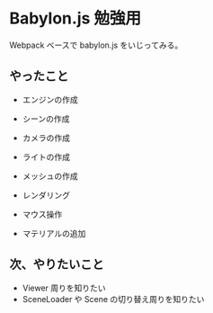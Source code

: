 # Babylon.js 勉強用

Webpack ベースで babylon.js をいじってみる。

## やったこと

- エンジンの作成
- シーンの作成
- カメラの作成
- ライトの作成
- メッシュの作成
- レンダリング

- マウス操作
- マテリアルの追加

## 次、やりたいこと

- Viewer 周りを知りたい
- SceneLoader や Scene の切り替え周りを知りたい
